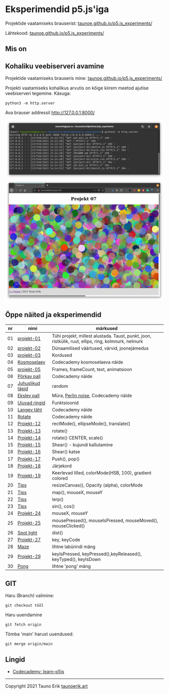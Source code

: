 # Eksperimendid p5.js'iga

Projektide vaatamiseks brauserist: [taunoe.github.io/p5.js_experiments/](https://taunoe.github.io/p5.js_experiments/)

Lähtekood: [taunoe.github.io/p5.js_experiments/](https://taunoe.github.io/p5.js_experiments/)

## Mis on

## Kohaliku veebiserveri avamine

Projektide vaatamiseks brauseris mine: [taunoe.github.io/p5.js_experiments/](https://taunoe.github.io/p5.js_experiments/)

Projekti vaatamiseks kohalikus arvutis on kõige kiirem meetod ajutise veebiserveri tegemine. Käsuga:

    python3 -m http.server

Ava brauser addressil http://127.0.0.1:8000/

![Serveri avamine](./img/open-server.png)
![Brauseris](./img/example.png)

## Õppe näited ja eksperimendid

nr | nimi | märkused
---|---|---
01 |[projekt-01](project-01/)|Tühi projekt, millest alustada. Taust, punkt, joon, ristkülik, ruut, ellips, ring, kolmnurk, nelinurk
02 |[projekt-02](project-02/)|Dünaamilised väärtused, värvid, joonejämedus
03 |[projekt-03](project-03/)|Kordused
04 |[Kosmoselaev](project-04/) |Codecademy kosmoselaeva näide
05 |[projekt-05](project-05/)|Frames, frameCount, text, animatsioon
06 |[Põrkav pall](project-06/)|Codecademy näide
07 |[Juhuslikud täpid](project-07/)|random
08 |[Ekslev pall](project-08/)|Müra, [Perlin noise](https://en.wikipedia.org/wiki/Perlin_noise), Codecademy näide
09 |[Ujuvad ringid](project-09/)|Funktsioonid
10 |[Langev täht](project-10/)|Codecademy näide
11 |[Rotate](project-11/)|Codecademy näide
12 |[Projekt-12](project-12/)|rectMode(), ellipseMode(), translate()
13 |[Projekt-13](project-13/)|rotate()
14 |[Projekt-14](project-14/)|rotate() CENTER, scale()
15 |[Projekt-15](project-15/)|Shear() - kujundi kallutamine
16 |[Projekt-16](project-16/)|Shear() katse
17 |[Projekt-17](project-17/)|Push(), pop()
18 |[Projekt-18](project-18/)|Järjekord
19 |[Projekt-19](project-19/)|Keerlevad lilled, colorMode(HSB, 100), gradient colored
20 |[Tips](project-20/)|resizeCanvas(), Opacity (alpha), colorMode
21 |[Tips](project-21/)|map(), mouseX, mouseY
22 |[Tips](project-22/)|lerp()
23 |[Tips](project-23/)|sin(), cos()
24 |[Projekt-24](project-24/)|mouseX, mouseY
25 |[Projekt-25](project-25/)|mousePressed(), mouseIsPressed, mouseMoved(), mouseClicked()
26 |[Spot light](project-26/)|dist()
27 |[Projekt-27](project-27/)|key, keyCode
28 |[Maze](project-28/)| lihtne labürindi mäng
29 |[Projekt-29](project-29/)| keyIsPressed, keyPressed(),keyReleased(), keyTyped(), keyIsDown
30 |[Pong](project-30/)| lihtne 'pong' mäng

## GIT

Haru (Branch) valimine:

    git checkout tööl

Haru uuendamine

    git fetch origin

Tõmba 'main' harust uuendused:

    git merge origin/main

## Lingid

- [Codecademy: learn-p5js](https://www.codecademy.com/learn/learn-p5js)

___

Copyright 2021 Tauno Erik [taunoerik.art](https://taunoerik.art)
